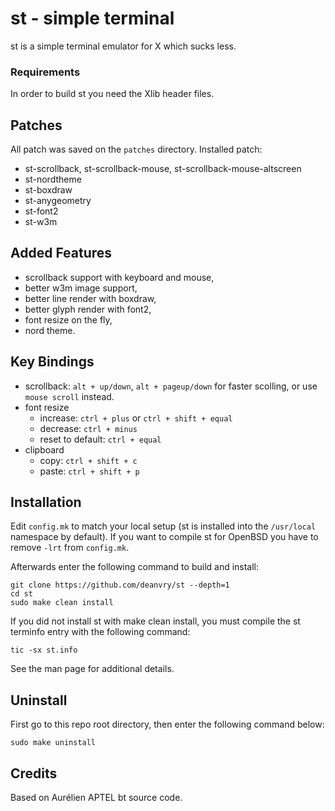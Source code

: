 # st - simple terminal
st is a simple terminal emulator for X which sucks less.

### Requirements
In order to build st you need the Xlib header files.

## Patches
All patch was saved on the `patches` directory. Installed patch:
- st-scrollback, st-scrollback-mouse, st-scrollback-mouse-altscreen
- st-nordtheme
- st-boxdraw
- st-anygeometry
- st-font2
- st-w3m

## Added Features
- scrollback support with keyboard and mouse,
- better w3m image support,
- better line render with boxdraw,
- better glyph render with font2,
- font resize on the fly,
- nord theme.
 
## Key Bindings
- scrollback: `alt + up/down`, `alt + pageup/down` for faster scolling, or use `mouse scroll` instead.
- font resize
  - increase: `ctrl + plus` or `ctrl + shift + equal`
  - decrease: `ctrl + minus`
  - reset to default: `ctrl + equal`
- clipboard
  - copy: `ctrl + shift + c`
  - paste: `ctrl + shift + p`

## Installation
Edit `config.mk` to match your local setup (st is installed into the `/usr/local` namespace by default). 
If you want to compile st for OpenBSD you have to remove `-lrt` from `config.mk`.

Afterwards enter the following command to build and install:

    git clone https://github.com/deanvry/st --depth=1
    cd st
    sudo make clean install

If you did not install st with make clean install, you must compile
the st terminfo entry with the following command:

    tic -sx st.info

See the man page for additional details.

## Uninstall
First go to this repo root directory, then enter the following command below:

    sudo make uninstall

## Credits
Based on Aurélien APTEL <aurelien dot aptel at gmail dot com> bt source code.
